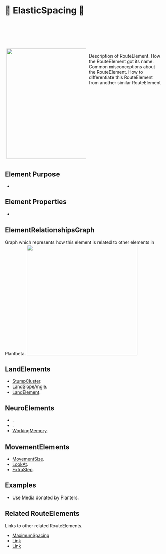 # 👣 ElasticSpacing 👣

<div style="display: flex; width: %100; margin-top: 100px;">
    <div style="margin: 5px; width: 50%">
        <img height="350" width="350" src="/RoutePhoto.png"/>
    </div>
    <div style="margin: 5px; width: 50%">
        <p >Description of RouteElement. How the RouteElement got its name. Common misconceptions about the RouteElement. How to differentiate this RouteElement from another similar RouteElement</p>
    </div>
</div>

## Element Purpose

- 

## Element Properties

- 

## ElementRelationshipsGraph

Graph which represents how this element is related to other elements in Plantbeta.
<img height="350" width="350" src="/DirectedGraph_UndirectedGraph.png"/>

## LandElements
- [StumpCluster]().
- [LandSlopeAngle]().
- [LandElement]().
## NeuroElements
- []().
- []().
- [WorkingMemory]().

## MovementElements
- [MovementSize]().
- [LookAt]().
- [ExtraStep]().

## Examples

- Use Media donated by Planters. 

## Related RouteElements

Links to other related RouteElements. 

- [MaximumSpacing]()
- [Link]()
- [Link]()